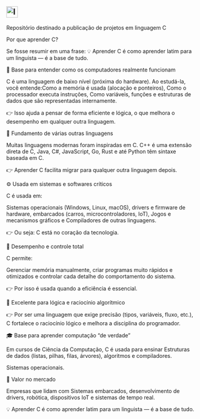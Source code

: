##  <img align="center" alt="Ibson-C" height="30" width="30" src="https://images.icon-icons.com/2415/PNG/512/c_original_logo_icon_146611.png">

Repositório destinado a publicação de projetos em linguagem C

Por que aprender C?

Se fosse resumir em uma frase: 
💡 Aprender C é como aprender latim para um linguista — é a base de tudo.

🧠 Base para entender como os computadores realmente funcionam

C é uma linguagem de baixo nível (próxima do hardware). Ao estudá-la, você entende:Como a memória é usada (alocação e ponteiros), Como o processador executa instruções, Como variáveis, funções e estruturas de dados que são representadas internamente.

👉 Isso ajuda a pensar de forma eficiente e lógica, o que melhora o desempenho em qualquer outra linguagem.

🧩 Fundamento de várias outras linguagens

Muitas linguagens modernas foram inspiradas em C. C++ é uma extensão direta de C,  Java, C#, JavaScript, Go, Rust e até Python têm sintaxe baseada em C.

 👉 Aprender C facilita migrar para qualquer outra linguagem depois.

⚙️ Usada em sistemas e softwares críticos

C é usada em:

Sistemas operacionais (Windows, Linux, macOS), drivers e firmware de hardware, embarcados (carros, microcontroladores, IoT), Jogos e mecanismos gráficos e Compiladores de outras linguagens.

 👉 Ou seja: C está no coração da tecnologia.

🚀 Desempenho e controle total

C permite:

Gerenciar memória manualmente, criar programas muito rápidos e otimizados e controlar cada detalhe do comportamento do sistema.

 👉 Por isso é usada quando a eficiência é essencial.

🧩 Excelente para lógica e raciocínio algorítmico

 👉 Por ser uma linguagem que exige precisão (tipos, variáveis, fluxo, etc.), C fortalece o raciocínio lógico e melhora a disciplina do programador.

🎓 Base para aprender computação “de verdade”

Em cursos de Ciência da Computação, C é usada para ensinar Estruturas de dados (listas, pilhas, filas, árvores), algoritmos e compiladores.

Sistemas operacionais.

💼 Valor no mercado

Empresas que lidam com Sistemas embarcados, desenvolvimento de drivers, robótica, dispositivos IoT e sistemas de tempo real.


💡 Aprender C é como aprender latim para um linguista — é a base de tudo.

